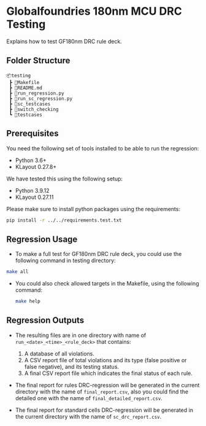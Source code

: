 # Globalfoundries 180nm MCU DRC Testing

Explains how to test GF180nm DRC rule deck.

## Folder Structure

```text
📦testing
 ┣ 📜Makefile
 ┣ 📜README.md
 ┣ 📜run_regression.py
 ┣ 📜run_sc_regression.py
 ┣ 📜sc_testcases
 ┣ 📜switch_checking
 ┗ 📜testcases
 ```

## Prerequisites
You need the following set of tools installed to be able to run the regression:
- Python 3.6+
- KLayout 0.27.8+

We have tested this using the following setup:
- Python 3.9.12
- KLayout 0.27.11

Please make sure to install python packages using the requirements:
```bash
pip install -r ../../requirements.test.txt
```

## Regression Usage

- To make a full test for GF180nm DRC rule deck, you could use the following command in testing directory:

```bash
make all
```

- You could also check allowed targets in the Makefile, using the following command:

    ```bash
    make help
    ```

## **Regression Outputs**

- The resulting files are in one directory with name of `run_<date>_<time>_<rule_deck>` that contains:

    1. A database of all violations.
    2. A CSV report file of total violations and its type (false positive or false negative), and its testing status.
    3. A final CSV report file which indicates the final status of each rule.

- The final report for rules DRC-regression will be generated in the current directory with the name of  `final_report.csv`, also you could find the detailed one with the name of `final_detailed_report.csv`.

- The final report for standard cells DRC-regression will be generated in the current directory with the name of `sc_drc_report.csv`.
